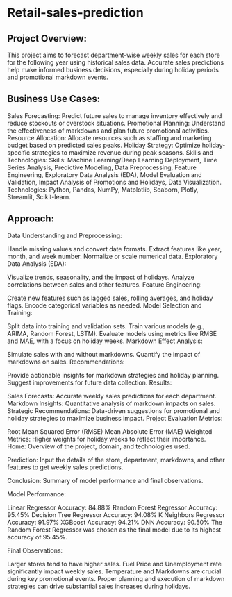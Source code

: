 # Retail-sales-prediction
## Project Overview: 
This project aims to forecast department-wise weekly sales for each store for the following year using historical sales data.
Accurate sales predictions help make informed business decisions, especially during holiday periods and promotional markdown events.

## Business Use Cases:

Sales Forecasting: Predict future sales to manage inventory effectively and reduce stockouts or overstock situations.
Promotional Planning: Understand the effectiveness of markdowns and plan future promotional activities.
Resource Allocation: Allocate resources such as staffing and marketing budget based on predicted sales peaks.
Holiday Strategy: Optimize holiday-specific strategies to maximize revenue during peak seasons.
Skills and Technologies: Skills: Machine Learning/Deep Learning Deployment, Time Series Analysis, Predictive Modeling, Data Preprocessing, Feature Engineering, Exploratory Data Analysis (EDA), Model Evaluation and Validation, Impact Analysis of Promotions and Holidays, Data Visualization. Technologies: Python, Pandas, NumPy, Matplotlib, Seaborn, Plotly, Streamlit, Scikit-learn.

## Approach:

Data Understanding and Preprocessing:

Handle missing values and convert date formats.
Extract features like year, month, and week number.
Normalize or scale numerical data.
Exploratory Data Analysis (EDA):

Visualize trends, seasonality, and the impact of holidays.
Analyze correlations between sales and other features.
Feature Engineering:

Create new features such as lagged sales, rolling averages, and holiday flags.
Encode categorical variables as needed.
Model Selection and Training:

Split data into training and validation sets.
Train various models (e.g., ARIMA, Random Forest, LSTM).
Evaluate models using metrics like RMSE and MAE, with a focus on holiday weeks.
Markdown Effect Analysis:

Simulate sales with and without markdowns.
Quantify the impact of markdowns on sales.
Recommendations:

Provide actionable insights for markdown strategies and holiday planning.
Suggest improvements for future data collection.
Results:

Sales Forecasts: Accurate weekly sales predictions for each department.
Markdown Insights: Quantitative analysis of markdown impacts on sales.
Strategic Recommendations: Data-driven suggestions for promotional and holiday strategies to maximize business impact.
Project Evaluation Metrics:

Root Mean Squared Error (RMSE)
Mean Absolute Error (MAE)
Weighted Metrics: Higher weights for holiday weeks to reflect their importance.
Home: Overview of the project, domain, and technologies used.

Prediction: Input the details of the store, department, markdowns, and other features to get weekly sales predictions.

Conclusion: Summary of model performance and final observations.

Model Performance:

Linear Regressor Accuracy: 84.88%
Random Forest Regressor Accuracy: 95.45%
Decision Tree Regressor Accuracy: 94.08%
K Neighbors Regressor Accuracy: 91.97%
XGBoost Accuracy: 94.21%
DNN Accuracy: 90.50% The Random Forest Regressor was chosen as the final model due to its highest accuracy of 95.45%.

Final Observations:

Larger stores tend to have higher sales.
Fuel Price and Unemployment rate significantly impact weekly sales.
Temperature and Markdowns are crucial during key promotional events.
Proper planning and execution of markdown strategies can drive substantial sales increases during holidays.
